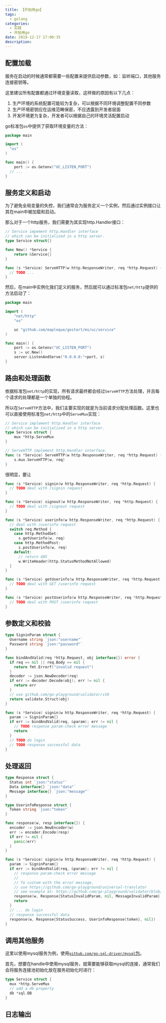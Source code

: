 ```yaml
---
title: 【开始用go】
tags:
  - golang
categories:
  - 实践
  - 开始用go
date: 2019-12-17 17:00:35
description:
---
```


配置加载
----

服务在启动的时候通常都需要一些配置来提供启动参数，如：监听端口，其他服务连接密钥等。

这里建议所有配置都通过环境变量读取，这样做的原因有以下几点：
1. 生产环境的系统配置可能较为复杂，可以根据不同环境调整配置不同参数
1. 生产环境密钥应在运维范畴保密，不应透露到开发者层面
1. 开发环境更为复杂，开发者可以根据自己的环境灵活配置启动

go标准包`os`中提供了获取环境变量的方法：
```go
package main

import (
  "os"
)

func main() {
	port := os.Getenv("UC_LISTEN_PORT")
  // ...
}
```

服务定义和启动
----

为了避免全局变量的失控，我们通常会为服务定义一个实例，然后通过实例接口让其在main中被加载和启动。

那么对于一个http服务，我们需要为其实现http.Handler接口：

```go
// Service impement http.Handler interface
// which can be initialized in a http server.
type Service struct{}

func New() *Service {
	return &Service{}
}

func (s *Service) ServeHTTP(w http.ResponseWriter, req *http.Request) {
  // TODO ...
}
```

然后，在main中实例化我们定义的服务，然后就可以通过标准包`net/http`提供的方法启动了：

```go
package main

import (
	"net/http"
	"os"

	uc "github.com/mapleque/gostart/ms/uc/service"
)

func main() {
	port := os.Getenv("UC_LISTEN_PORT")
	s := uc.New()
	server.ListenAndServe("0.0.0.0:"+port, s)
}
```

路由和处理函数
----

依据标准包`net/http`的实现，所有请求最终都会经过`ServeHTTP`方法处理，并且每个请求的处理都是一个单独的协程。

所以在`ServeHTTP`方法中，我们主要实现的就是为当前请求分配处理函数。这里也可以直接使用标准包`net/http`中的`ServeMux`实现：

```go
// Service implement http.Handler interface
// which can be initialized in a http server.
type Service struct {
	mux *http.ServeMux
}

// ServeHTTP implement http.Handler interface.
func (s *Service) ServeHTTP(w http.ResponseWriter, req *http.Request) {
	s.mux.ServeHTTP(w, req)
}
```

很明显，要让

```go
func (s *Service) signin(w http.ResponseWriter, req *http.Request) {
  // TODO deal with /signin request
}

func (s *Service) signout(w http.ResponseWriter, req *http.Request) {
  // TODO deal with /signout request
}

func (s *Service) userinfo(w http.ResponseWriter, req *http.Request) {
  // deal with /userinfo request
  switch req.Method {
    case http.MethodGet:
      s.getUserinfo(w, req)
    case http.MethodPost:
      s.postUserinfo(w, req)
    default:
      // return 405
      w.WriteHeader(http.StatusMethodNotAllowed)
  }
}

func (s *Service) getUserinfo(w http.ResponseWriter, req *http.Request) {
  // TODO deal with GET /userinfo request
}

func (s *Service) postUserinfo(w http.ResponseWriter, req *http.Request) {
  // TODO deal with POST /userinfo request
}
```

参数定义和校验
----

```go
type SigninParam struct {
  Username string `json:"username"`
  Password string `json:"password"`
}

func bindAndValid(req *http.Request, obj interface{}) error {
  if req == nil || req.Body == nil {
    return fmt.Errorf("invalid request")
  }
  decoder := json.NewDecoder(req)
  if err := decoder.Decode(obj); err != nil {
    return err
  }
  // use github.com/go-playground/validator/v10
  return validate.Struct(obj)
}

func (s *Service) signin(w http.ResponseWriter, req *http.Request) {
  param := SigninParam{}
  if err := bindAndValid(req, &param); err != nil {
    // TODO response param-check error message
    return
  }
  // TODO do login
  // TODO response successful data
}
```

处理返回
----

```go
type Response struct {
  Status int `json:"status"`
  Data interface{} `json:"data"`
  Message interface{} `json:"message"`
}

type UserinfoResponse struct {
  Token string `json:"token"`
}

```

```go
func response(w, resp interface{}) {
  encoder := json.NewEncoder(w)
  err := encoder.Encode(resp)
  if err != nil {
    panic(err)
  }
}
```

```go
func (s *Service) signin(w http.ResponseWriter, req *http.Request) {
  param := SigninParam{}
  if err := bindAndValid(req, &param); err != nil {
    // response param-check error message
    //
    // To custom with the error message,
    // use https://github.com/go-playground/universal-translator
    // see example at: https://github.com/go-playground/validator/blob/master/_examples/translations/main.go#L105
    response(w, Response{StatusInvalidParam, nil, MessageInvalidParam}
    return
  }
  // ... do login
  // response successful data
  response(w, Response{StatusSuccess, UserinfoResponse{token}, nil})
}

```

调用其他服务
----

这里以使用mysql服务为例，使用[`github.com/go-sql-driver/mysql`包](https://github.com/go-sql-driver/mysql)。

首先，想要在handle中使用mysql服务，就需要能够获取mysql的连接，通常我们会将服务连接池初始化放在服务初始化时进行：

```go
type Service struct {
  mux *http.ServeMux
  // add a db property
  db *sql.DB
}


```

日志输出
----

